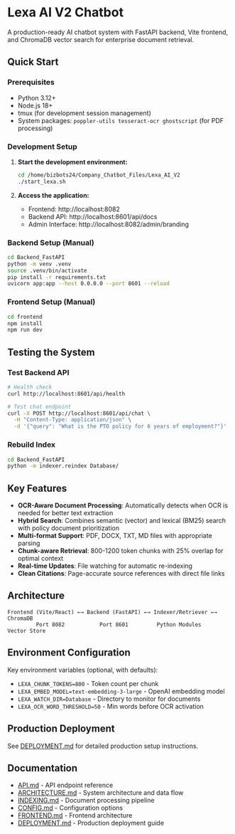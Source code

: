 # Lexa AI V2 Chatbot

A production-ready AI chatbot system with FastAPI backend, Vite frontend, and ChromaDB vector search for enterprise document retrieval.

## Quick Start

### Prerequisites
- Python 3.12+
- Node.js 18+
- tmux (for development session management)
- System packages: `poppler-utils tesseract-ocr ghostscript` (for PDF processing)

### Development Setup

1. **Start the development environment:**
   ```bash
   cd /home/bizbots24/Company_Chatbot_Files/Lexa_AI_V2
   ./start_lexa.sh
   ```

2. **Access the application:**
   - Frontend: http://localhost:8082
   - Backend API: http://localhost:8601/api/docs
   - Admin Interface: http://localhost:8082/admin/branding

### Backend Setup (Manual)
```bash
cd Backend_FastAPI
python -m venv .venv
source .venv/bin/activate
pip install -r requirements.txt
uvicorn app:app --host 0.0.0.0 --port 8601 --reload
```

### Frontend Setup (Manual)
```bash
cd frontend
npm install
npm run dev
```

## Testing the System

### Test Backend API
```bash
# Health check
curl http://localhost:8601/api/health

# Test chat endpoint
curl -X POST http://localhost:8601/api/chat \
  -H "Content-Type: application/json" \
  -d '{"query": "What is the PTO policy for 6 years of employment?"}'
```

### Rebuild Index
```bash
cd Backend_FastAPI
python -m indexer.reindex Database/
```

## Key Features

- **OCR-Aware Document Processing**: Automatically detects when OCR is needed for better text extraction
- **Hybrid Search**: Combines semantic (vector) and lexical (BM25) search with policy document prioritization
- **Multi-format Support**: PDF, DOCX, TXT, MD files with appropriate parsing
- **Chunk-aware Retrieval**: 800-1200 token chunks with 25% overlap for optimal context
- **Real-time Updates**: File watching for automatic re-indexing
- **Clean Citations**: Page-accurate source references with direct file links

## Architecture

```
Frontend (Vite/React) ←→ Backend (FastAPI) ←→ Indexer/Retriever ←→ ChromaDB
         Port 8082           Port 8601         Python Modules      Vector Store
```

## Environment Configuration

Key environment variables (optional, with defaults):
- `LEXA_CHUNK_TOKENS=800` - Token count per chunk
- `LEXA_EMBED_MODEL=text-embedding-3-large` - OpenAI embedding model
- `LEXA_WATCH_DIR=Database` - Directory to monitor for documents
- `LEXA_OCR_WORD_THRESHOLD=50` - Min words before OCR activation

## Production Deployment

See [DEPLOYMENT.md](./DEPLOYMENT.md) for detailed production setup instructions.

## Documentation

- [API.md](./API.md) - API endpoint reference
- [ARCHITECTURE.md](./ARCHITECTURE.md) - System architecture and data flow
- [INDEXING.md](./INDEXING.md) - Document processing pipeline
- [CONFIG.md](./CONFIG.md) - Configuration options
- [FRONTEND.md](./FRONTEND.md) - Frontend architecture
- [DEPLOYMENT.md](./DEPLOYMENT.md) - Production deployment guide